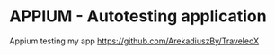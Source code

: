 # APPIUM - Autotesting application

Appium testing my app
https://github.com/ArekadiuszBy/TraveleoX
